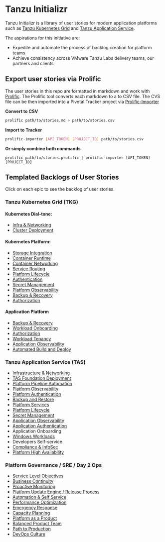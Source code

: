 
# Tanzu Initializr

Tanzu Initializr is a library of user stories for modern application platforms such as [Tanzu Kubernetes Grid](https://docs.vmware.com/en/VMware-Tanzu-Kubernetes-Grid/index.html) and [Tanzu Application Service](https://docs.pivotal.io/application-service/). 

The aspirations for this initiative are:	
- Expedite and automate the process of backlog creation for platform teams
- Achieve consistency across VMware Tanzu Labs delivery teams, our partners and clients

## Export user stories via Prolific

The user stories in this repo are formatted in markdown and work with [Prolific](https://github.com/onsi/prolific). The Prolific tool converts each markdown to a to CSV file. The CVS file can be then imported into a Pivotal Tracker project via [Prolific-Importer](https://github.com/sneal/prolific-importer#installation)

**Convert to CSV**  
```bash
prolific path/to/stories.md > path/to/stories.csv
```

**Import to Tracker** 
```bash
prolific-importer [API_TOKEN] [PROJECT_ID] path/to/stories.csv
```
**Or simply combine both commands**
```
prolific path/to/stories.prolific | prolific-importer [API_TOKEN] [PROJECT_ID]
```

## Templated Backlogs of User Stories
Click on each epic to see the backlog of user stories.

### Tanzu Kubernetes Grid (TKG)
#### Kubernetes Dial-tone:
- [Infra & Networking](./tkg/infra-networking.md)
- [Cluster Deployment](./tkg/cluster-deployment.md)

#### Kubernetes Platform:
- [Storage Integration](./tkg/storage-integration.md)
- [Container Runtime](tkg/runtime.md)
- [Container Networking](tkg/container-networking.md)
- [Service Routing](tkg/service-routing.md)
- [Platform Lifecycle](tkg/platform-lifecycle.md)
- [Authentication](tkg/authentication.md)
- [Secret Management](tkg/secret-management.md)
- [Platform Observability](tkg/observability.md)
- [Backup & Recovery](/tkg/backup-recovery.md)
- [Authorization](tkg/authorization.md)

#### Application Platform
- [Backup & Recovery](/tkg/backup-recovery.md)
- [Workload Onboarding](tkg/workload-onboarding.md)
- [Authorization](tkg/authorization.md)
- [Workload Tenancy](tkg/workload-tenancy.md)
- [Application Observability](tkg/observability.md)
- [Automated Build and Deploy](tkg/automated-build-deploy.md)

### Tanzu Application Service (TAS) 
- [Infrastructure & Networking](tas/infrastructure-networking.md) 
- [TAS Foundation Deployment](tas/tas-foundation-deployment.md)
- [Platform Pipeline Automation](tas/automation-pipeline.md)
- [Platform Observability](tas/observability.md)
- [Platform Authentication](tas/platform-authentication.md)
- [Backup and Restore](tas/backup-restore.md)
- [Platform Services](tas/platform-services.md)
- [Platform Lifecycle](tas/platform-lifecycle.md)
- [Secret Management](tas/secret-management.md)
- [Application Observability](tas/observability.md)
- [Application Authentication](tas/application-authentication.md)
- Application Onboarding
- [Windows Workloads](tas/windows-workloads.md)
- Developers Self-service
- [Compliance & InfoSec](tas/security-compliance.md)
- [Platform High Availability](#)


### Platform Governance / SRE / Day 2 Ops
- [Service Level Objectives](sre/service-level-objectives.md)
- [Business Continuity](sre/business-continuty.md)
- [Proactive Monitoring](sre/proactive-monitoring.md)
- [Platform Update Engine / Release Process](sre/release-process.md)
- [Automation & Self Service](sre/self-service.md)
- [Performance Optimization](sre/performance-optimization.md)
- [Emergency Response](sre/emergency-response.md)
- [Capacity Planning](sre/capacity-load-mgmt.md)
- [Platform as a Product](sre/platform-as-a-product.md)
- [Balanced Product Team](sre/balanced-team.md)
- [Path to Production](sre/path-to-prod.md)
- [DevOps Culture](sre/path-to-prod.md)
